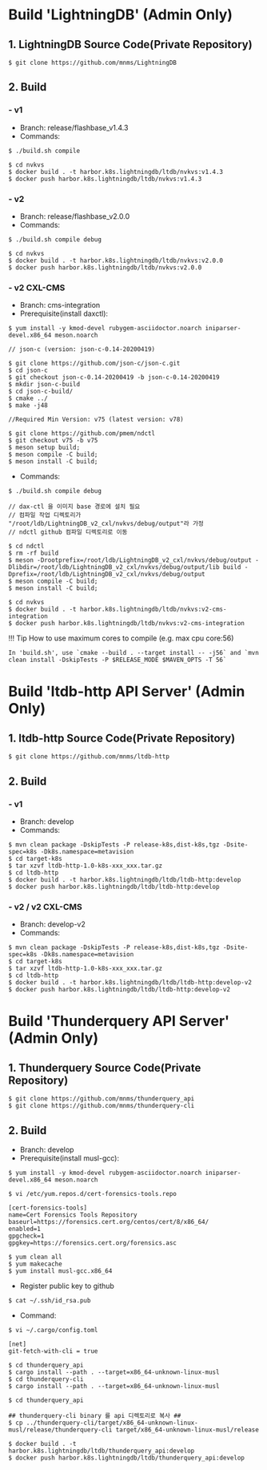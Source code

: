 # Build 'LightningDB' (Admin Only)

## 1. LightningDB Source Code(Private Repository)
```
$ git clone https://github.com/mnms/LightningDB
```

## 2. Build
### - v1
- Branch: release/flashbase_v1.4.3
- Commands:
  
```
$ ./build.sh compile
```
```
$ cd nvkvs
$ docker build . -t harbor.k8s.lightningdb/ltdb/nvkvs:v1.4.3
$ docker push harbor.k8s.lightningdb/ltdb/nvkvs:v1.4.3
```

### - v2
- Branch: release/flashbase_v2.0.0
- Commands:
```
$ ./build.sh compile debug
```
```
$ cd nvkvs
$ docker build . -t harbor.k8s.lightningdb/ltdb/nvkvs:v2.0.0
$ docker push harbor.k8s.lightningdb/ltdb/nvkvs:v2.0.0
```

### - v2 CXL-CMS
- Branch: cms-integration
- Prerequisite(install daxctl): 

```
$ yum install -y kmod-devel rubygem-asciidoctor.noarch iniparser-devel.x86_64 meson.noarch
```

```
// json-c (version: json-c-0.14-20200419)

$ git clone https://github.com/json-c/json-c.git
$ cd json-c
$ git checkout json-c-0.14-20200419 -b json-c-0.14-20200419
$ mkdir json-c-build
$ cd json-c-build/
$ cmake ../
$ make -j48
```

```
//Required Min Version: v75 (latest version: v78)

$ git clone https://github.com/pmem/ndctl
$ git checkout v75 -b v75
$ meson setup build;
$ meson compile -C build;
$ meson install -C build;
```

- Commands:

```
$ ./build.sh compile debug
```
```
// dax-ctl 을 이미지 base 경로에 설치 필요
// 컴파일 작업 디렉토리가 "/root/ldb/LightningDB_v2_cxl/nvkvs/debug/output"라 가정
// ndctl github 컴파일 디렉토리로 이동

$ cd ndctl
$ rm -rf build
$ meson -Drootprefix=/root/ldb/LightningDB_v2_cxl/nvkvs/debug/output -Dlibdir=/root/ldb/LightningDB_v2_cxl/nvkvs/debug/output/lib build -Dprefix=/root/ldb/LightningDB_v2_cxl/nvkvs/debug/output
$ meson compile -C build;
$ meson install -C build;
```
```
$ cd nvkvs
$ docker build . -t harbor.k8s.lightningdb/ltdb/nvkvs:v2-cms-integration
$ docker push harbor.k8s.lightningdb/ltdb/nvkvs:v2-cms-integration
```

!!! Tip
    How to use maximum cores to compile (e.g. max cpu core:56)
   
    In 'build.sh', use `cmake --build . --target install -- -j56` and `mvn clean install -DskipTests -P $RELEASE_MODE $MAVEN_OPTS -T 56`

    
# Build 'ltdb-http API Server' (Admin Only)

## 1. ltdb-http Source Code(Private Repository)
```
$ git clone https://github.com/mnms/ltdb-http
```

## 2. Build
### - v1
- Branch: develop
- Commands:
  
```
$ mvn clean package -DskipTests -P release-k8s,dist-k8s,tgz -Dsite-spec=k8s -Dk8s.namespace=metavision
$ cd target-k8s
$ tar xzvf ltdb-http-1.0-k8s-xxx_xxx.tar.gz
$ cd ltdb-http
$ docker build . -t harbor.k8s.lightningdb/ltdb/ltdb-http:develop
$ docker push harbor.k8s.lightningdb/ltdb/ltdb-http:develop
```

### - v2 / v2 CXL-CMS
- Branch: develop-v2
- Commands:
```
$ mvn clean package -DskipTests -P release-k8s,dist-k8s,tgz -Dsite-spec=k8s -Dk8s.namespace=metavision
$ cd target-k8s
$ tar xzvf ltdb-http-1.0-k8s-xxx_xxx.tar.gz
$ cd ltdb-http
$ docker build . -t harbor.k8s.lightningdb/ltdb/ltdb-http:develop-v2
$ docker push harbor.k8s.lightningdb/ltdb/ltdb-http:develop-v2
```


# Build 'Thunderquery API Server' (Admin Only)

## 1. Thunderquery Source Code(Private Repository)
```
$ git clone https://github.com/mnms/thunderquery_api
$ git clone https://github.com/mnms/thunderquery-cli
```

## 2. Build
- Branch: develop
- Prerequisite(install musl-gcc): 

```
$ yum install -y kmod-devel rubygem-asciidoctor.noarch iniparser-devel.x86_64 meson.noarch
```

```
$ vi /etc/yum.repos.d/cert-forensics-tools.repo
 
[cert-forensics-tools]
name=Cert Forensics Tools Repository
baseurl=https://forensics.cert.org/centos/cert/8/x86_64/
enabled=1
gpgcheck=1
gpgkey=https://forensics.cert.org/forensics.asc
 
$ yum clean all
$ yum makecache
$ yum install musl-gcc.x86_64
```

- Register public key to github
```
$ cat ~/.ssh/id_rsa.pub
```

- Command: 
```
$ vi ~/.cargo/config.toml
 
[net]
git-fetch-with-cli = true
 
$ cd thunderquery_api
$ cargo install --path . --target=x86_64-unknown-linux-musl
$ cd thunderquery-cli
$ cargo install --path . --target=x86_64-unknown-linux-musl

```
```
$ cd thunderquery_api
 
## thunderquery-cli binary 를 api 디렉토리로 복사 ##
$ cp ../thunderquery-cli/target/x86_64-unknown-linux-musl/release/thunderquery-cli target/x86_64-unknown-linux-musl/release

$ docker build . -t harbor.k8s.lightningdb/ltdb/thunderquery_api:develop
$ docker push harbor.k8s.lightningdb/ltdb/thunderquery_api:develop
```
